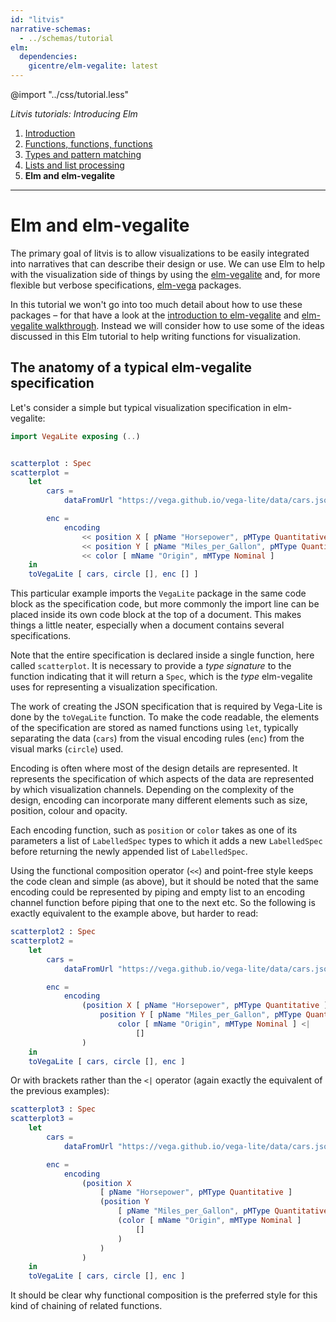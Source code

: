 ```yaml
---
id: "litvis"
narrative-schemas:
  - ../schemas/tutorial
elm:
  dependencies:
    gicentre/elm-vegalite: latest
---
```


@import "../css/tutorial.less"

_Litvis tutorials: Introducing Elm_

1.  [Introduction](elmIntroduction1.md)
2.  [Functions, functions, functions](elmIntroduction2.md)
3.  [Types and pattern matching](elmIntroduction3.md)
4.  [Lists and list processing](elmIntroduction4.md)
5.  **Elm and elm-vegalite**

---

# Elm and elm-vegalite

The primary goal of litvis is to allow visualizations to be easily integrated into narratives that can describe their design or use.
We can use Elm to help with the visualization side of things by using the [elm-vegalite](https://package.elm-lang.org/packages/gicentre/elm-vegalite/latest/) and, for more flexible but verbose specifications, [elm-vega](https://package.elm-lang.org/packages/gicentre/elm-vega/latest/) packages.

In this tutorial we won't go into too much detail about how to use these packages – for that have a look at the [introduction to elm-vegalite](../introduction/intro1.md) and [elm-vegalite walkthrough](../elmVegaliteWalkthrough/elmVegaliteWalkthrough1.md).
Instead we will consider how to use some of the ideas discussed in this Elm tutorial to help writing functions for visualization.

## The anatomy of a typical elm-vegalite specification

Let's consider a simple but typical visualization specification in elm-vegalite:

```elm {v l}
import VegaLite exposing (..)


scatterplot : Spec
scatterplot =
    let
        cars =
            dataFromUrl "https://vega.github.io/vega-lite/data/cars.json" []

        enc =
            encoding
                << position X [ pName "Horsepower", pMType Quantitative ]
                << position Y [ pName "Miles_per_Gallon", pMType Quantitative ]
                << color [ mName "Origin", mMType Nominal ]
    in
    toVegaLite [ cars, circle [], enc [] ]
```

This particular example imports the `VegaLite` package in the same code block as the specification code, but more commonly the import line can be placed inside its own code block at the top of a document.
This makes things a little neater, especially when a document contains several specifications.

Note that the entire specification is declared inside a single function, here called `scatterplot`.
It is necessary to provide a _type signature_ to the function indicating that it will return a `Spec`, which is the _type_ elm-vegalite uses for representing a visualization specification.

The work of creating the JSON specification that is required by Vega-Lite is done by the `toVegaLite` function.
To make the code readable, the elements of the specification are stored as named functions using `let`, typically separating the data (`cars`) from the visual encoding rules (`enc`) from the visual marks (`circle`) used.

Encoding is often where most of the design details are represented.
It represents the specification of which aspects of the data are represented by which visualization channels.
Depending on the complexity of the design, encoding can incorporate many different elements such as size, position, colour and opacity.

Each encoding function, such as `position` or `color` takes as one of its parameters a list of `LabelledSpec` types to which it adds a new `LabelledSpec` before returning the newly appended list of `LabelledSpec`.

Using the functional composition operator (`<<`) and point-free style keeps the code clean and simple (as above), but it should be noted that the same encoding could be represented by piping and empty list to an encoding channel function before piping that one to the next etc.
So the following is exactly equivalent to the example above, but harder to read:

```elm {xl siding}
scatterplot2 : Spec
scatterplot2 =
    let
        cars =
            dataFromUrl "https://vega.github.io/vega-lite/data/cars.json" []

        enc =
            encoding
                (position X [ pName "Horsepower", pMType Quantitative ] <|
                    position Y [ pName "Miles_per_Gallon", pMType Quantitative ] <|
                        color [ mName "Origin", mMType Nominal ] <|
                            []
                )
    in
    toVegaLite [ cars, circle [], enc ]
```

Or with brackets rather than the `<|` operator (again exactly the equivalent of the previous examples):

```elm {l siding}
scatterplot3 : Spec
scatterplot3 =
    let
        cars =
            dataFromUrl "https://vega.github.io/vega-lite/data/cars.json" []

        enc =
            encoding
                (position X
                    [ pName "Horsepower", pMType Quantitative ]
                    (position Y
                        [ pName "Miles_per_Gallon", pMType Quantitative ]
                        (color [ mName "Origin", mMType Nominal ]
                            []
                        )
                    )
                )
    in
    toVegaLite [ cars, circle [], enc ]
```

It should be clear why functional composition is the preferred style for this kind of chaining of related functions.
